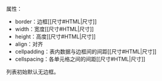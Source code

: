 属性：
- border：边框[[尺寸#HTML|尺寸]]
- width：宽度[[尺寸#HTML|尺寸]]
- height：高度[[尺寸#HTML|尺寸]]
- align：对齐
- cellpadding：表内数据与边框间的间距[[尺寸#HTML|尺寸]]
- cellspacing：各单元格之间的间距[[尺寸#HTML|尺寸]]

列表初始默认无边框。
